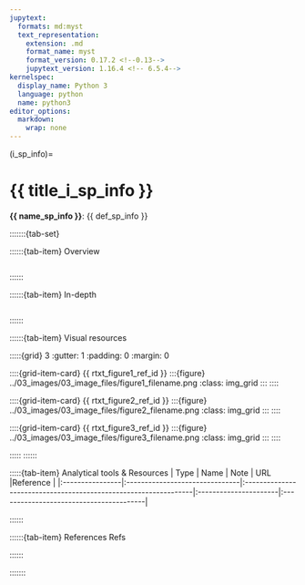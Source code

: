 ```yaml
---
jupytext:
  formats: md:myst
  text_representation:
    extension: .md
    format_name: myst
    format_version: 0.17.2 <!--0.13-->
    jupytext_version: 1.16.4 <!-- 6.5.4-->
kernelspec:
  display_name: Python 3
  language: python
  name: python3
editor_options:
  markdown:
    wrap: none
---
```

(i_sp_info)=
# {{ title_i_sp_info }}

<!--
:::{hint}
replace me with text
:::
-->

**{{ name_sp_info }}**: {{ def_sp_info }}

:::::::{tab-set}

::::::{tab-item} Overview
```{include} include/00_coming_soon.md
```
::::::

::::::{tab-item} In-depth
```{include} include/00_coming_soon.md
```
::::::

::::::{tab-item} Visual resources

:::::{grid} 3
:gutter: 1
:padding: 0
:margin: 0

::::{grid-item-card} {{ rtxt_figure1_ref_id }}
:::{figure} ../03_images/03_image_files/figure1_filename.png
:class: img_grid
:::
::::

::::{grid-item-card} {{ rtxt_figure2_ref_id }}
:::{figure} ../03_images/03_image_files/figure2_filename.png
:class: img_grid
:::
::::

::::{grid-item-card} {{ rtxt_figure3_ref_id }}
:::{figure} ../03_images/03_image_files/figure3_filename.png
:class: img_grid
:::
::::

:::::
::::::

:::::{tab-item} Analytical tools & Resources
| Type | Name | Note | URL |Reference |
|:----------------|:-------------------------------|:----------------------------------------------------------------|:----------------------|:----------------------------------------|
<!-- END_RESOURCE_TABLE -->
::::::

::::::{tab-item} References
Refs

::::::

:::::::
